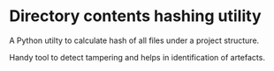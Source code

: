 # Directory contents hashing utility
A Python utilty to calculate hash of all files under a project structure. 

Handy tool to detect tampering and helps in identification of artefacts.
